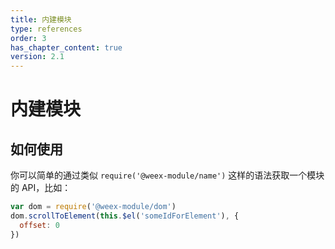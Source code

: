 ```yaml
---
title: 内建模块
type: references
order: 3
has_chapter_content: true
version: 2.1
---
```


# 内建模块

## 如何使用

你可以简单的通过类似 `require('@weex-module/name')` 这样的语法获取一个模块的 API，比如：

```javascript
var dom = require('@weex-module/dom')
dom.scrollToElement(this.$el('someIdForElement'), {
  offset: 0
})
```
